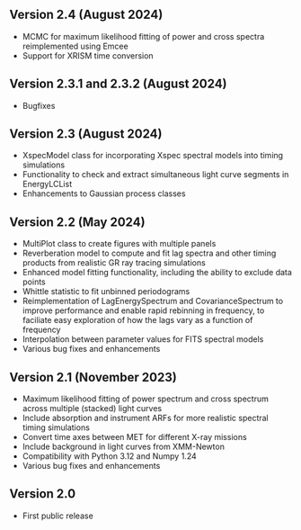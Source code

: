 ## Version 2.4 (August 2024)
- MCMC for maximum likelihood fitting of power and cross spectra reimplemented using Emcee
- Support for XRISM time conversion

## Version 2.3.1 and 2.3.2 (August 2024)
- Bugfixes

## Version 2.3 (August 2024)
- XspecModel class for incorporating Xspec spectral models into timing simulations
- Functionality to check and extract simultaneous light curve segments in EnergyLCList
- Enhancements to Gaussian process classes

## Version 2.2 (May 2024)
- MultiPlot class to create figures with multiple panels
- Reverberation model to compute and fit lag spectra and other timing products from realistic GR ray tracing simulations
- Enhanced model fitting functionality, including the ability to exclude data points
- Whittle statistic to fit unbinned periodograms
- Reimplementation of LagEnergySpectrum and CovarianceSpectrum to improve performance and enable rapid rebinning in frequency, to faciliate easy exploration of how the lags vary as a function of frequency
- Interpolation between parameter values for FITS spectral models
- Various bug fixes and enhancements

## Version 2.1 (November 2023)
- Maximum likelihood fitting of power spectrum and cross spectrum across multiple (stacked) light curves
- Include absorption and instrument ARFs for more realistic spectral timing simulations
- Convert time axes between MET for different X-ray missions
- Include background in light curves from XMM-Newton
- Compatibility with Python 3.12 and Numpy 1.24
- Various bug fixes and enhancements

## Version 2.0
- First public release